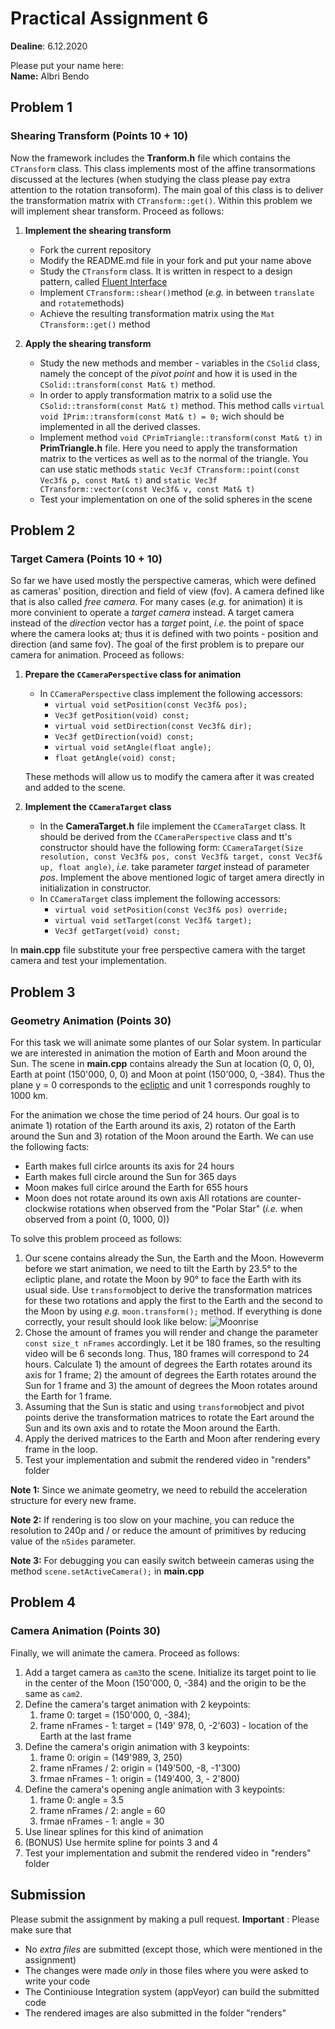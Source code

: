 # Practical Assignment 6
**Dealine**: 6.12.2020

Please put your name here:  
**Name:** Albri Bendo

## Problem 1
### Shearing Transform (Points 10 + 10)
Now the framework includes the **Tranform.h** file which contains the ```CTransform``` class. This class implements most of the affine transormations discussed at the lectures (when studying the class please pay extra attention to the rotation transoform). The main goal of this class is to deliver the transformation matrix with ```CTransform::get()```. Within this problem we will implement shear transform. Proceed as follows:
1. **Implement the shearing transform**
   * Fork the current repository
   * Modify the README.md file in your fork and put your name above
   * Study the ```CTransform``` class. It is written in respect to a design pattern, called [Fluent Interface](https://en.wikipedia.org/wiki/Fluent_interface)
   * Implement ```CTransform::shear()```method (_e.g._ in between ```translate``` and ```rotate```methods)
   * Achieve the resulting transformation matrix using the ```Mat CTransform::get()``` method

2. **Apply the shearing transform**
   * Study the new methods and member - variables in the ```CSolid``` class, namely the concept of the _pivot point_ and how it is used in the ```CSolid::transform(const Mat& t)``` method.
   * In order to apply transformation matrix to a solid use the ```CSolid::transform(const Mat& t)``` method. This method calls ```virtual void ÌPrim::transform(const Mat& t) = 0;``` wich should be implemented in all the derived classes.
   * Implement method ```void CPrimTriangle::transform(const Mat& t)``` in **PrimTriangle.h** file. Here you need to apply the transformation matrix to the vertices as well as to the normal of the triangle. You can use static methods ```static Vec3f CTransform::point(const Vec3f& p, const Mat& t)``` and ```static Vec3f CTransform::vector(const Vec3f& v, const Mat& t)```
   * Test your implementation on one of the solid spheres in the scene

## Problem 2
### Target Camera (Points 10 + 10)
So far we have used mostly the perspective cameras, which were defined as cameras' position, direction and field of view (fov). A camera defined like that is also called _free camera_. For many cases (_e.g._ for animation) it is more convinient to operate a _target camera_ instead. A target camera instead of the _direction_ vector has a _target_ point, _i.e._ the point of space where the camera looks at; thus it is defined with two points - position and direction (and same fov). The goal of the first problem is to prepare our camera for animation. Proceed as follows:
1. **Prepare the ```CCameraPerspective``` class for animation**
    * In ```CCameraPerspective``` class implement the following accessors: 
        * ```virtual void setPosition(const Vec3f& pos);```
        * ```Vec3f getPosition(void) const;```
        * ```virtual void setDirection(const Vec3f& dir);```
        * ```Vec3f getDirection(void) const;```
        * ```virtual void setAngle(float angle);```
        * ```float getAngle(void) const;```
   
   These methods will allow us to modify the camera after it was created and added to the scene.
2. **Implement the ```CCameraTarget``` class**
    * In the **CameraTarget.h** file implement the ```CCameraTarget``` class. It should be derived from the ```CCameraPerspective``` class and tt's constructor should have the following form: ```CCameraTarget(Size resolution, const Vec3f& pos, const Vec3f& target, const Vec3f& up, float angle)```, _i.e._ take parameter _target_ instead of parameter _pos_. Implement the above mentioned logic of target amera directly in initialization in constructor.
    * In ```CCameraTarget``` class implement the following accessors: 
        * ```virtual void setPosition(const Vec3f& pos) override;```
        * ```virtual void setTarget(const Vec3f& target);```
        * ```Vec3f getTarget(void) const;```
        
In **main.cpp** file substitute your free perspective camera with the target camera and test your implementation.

## Problem 3
### Geometry Animation (Points 30)
For this task we will animate some plantes of our Solar system. In particular we are interested in animation the motion of Earth and Moon around the Sun. The scene in **main.cpp** contains already the Sun at location (0, 0, 0), Earth at point (150'000, 0, 0) and Moon at point (150'000, 0, -384). Thus the plane y = 0 corresponds to the [ecliptic](https://en.wikipedia.org/wiki/Ecliptic) and unit 1 corresponds roughly to 1000 km.

For the animation we chose the time period of 24 hours. Our goal is to animate 1) rotation of the Earth around its axis, 2) rotaton of the Earth around the Sun and 3) rotation of the Moon around the Earth. We can use the following facts:
* Earth makes full cirlce arounts its axis for 24 hours
* Earth makes full circle around the Sun for 365 days
* Moon makes full cirlce around the Earth for 655 hours
* Moon does not rotate around its own axis
All rotations are counter-clockwise rotations when observed from the "Polar Star" (_i.e._ when observed from a point (0, 1000, 0))

To solve this problem proceed as follows:
1. Our scene contains already the Sun, the Earth and the Moon. Howeverm before we start animation, we need to tilt the Earth by 23.5° to the ecliptic plane, and rotate the Moon by 90° to face the Earth with its usual side. Use ```transform```object to derive the transformation matrices for these two rotations and apply the first to the Earth and the second to the Moon by using _e.g._ ```moon.transform();``` method. If everything is done correctly, your result should look like below:
![Moonrise](./doc/Moonrise.jpg)
2. Chose the amount of frames you will render and change the parameter ```const size_t nFrames``` accordingly. Let it be 180 frames, so the resulting video will be 6 seconds long. Thus, 180 frames will correspond to 24 hours. Calculate 1) the amount of degrees the Earth rotates around its axis for 1 frame; 2) the amount of degrees the Earth rotates around the Sun for 1 frame and 3) the amount of degrees the Moon rotates around the Earth for 1 frame. 
3. Assuming that the Sun is static and using ```transform```object and pivot points derive the transformation matrices to rotate the Eart around the Sun and its own axis and to rotate the Moon around the Earth.
4. Apply the derived matrices to the Earth and Moon after rendering every frame in the loop.
5. Test your implementation and submit the rendered video in "renders" folder

**Note 1:** Since we animate geometry, we need to rebuild the acceleration structure for every new frame.

**Note 2:** If rendering is too slow on your machine, you can reduce the resolution to 240p and / or reduce the amount of primitives by reducing value of the ```nSides``` parameter.

**Note 3:** For debugging you can easily switch betweein cameras using the method ```scene.setActiveCamera();``` in **main.cpp**

## Problem 4
### Camera Animation (Points 30)
Finally, we will animate the camera. Proceed as follows:
1. Add a target camera as ```cam3```to the scene. Initialize its target point to lie in the center of the Moon (150'000, 0, -384) and the origin to be the same as ```cam2```. 
2. Define the camera's target animation with 2 keypoints: 
    1. frame 0: target = (150'000, 0, -384);
    2. frame nFrames - 1: target = (149' 978, 0, -2'603) - location of the Earth at the last frame
3. Define the camera's origin animation with 3 keypoints:
    1. frame 0: origin = (149'989, 3, 250)
    2. frame nFrames / 2: origin = (149'500, -8, -1'300) 
    3. frmae nFrames - 1: origin = (149'400, 3, - 2'800)
4. Define the camera's opening angle animation with 3 keypoints:
    1. frame 0: angle = 3.5
    2. frame nFrames / 2: angle = 60 
    3. frmae nFrames - 1: angle = 30
5. Use linear splines for this kind of animation
6. (BONUS) Use hermite spline for points 3 and 4
6. Test your implementation and submit the rendered video in "renders" folder

## Submission
Please submit the assignment by making a pull request.
**Important** : Please make sure that
- No _extra files_ are submitted (except those, which were mentioned in the assignment)
- The changes were made _only_ in those files where you were asked to write your code
- The Continiouse Integration system (appVeyor) can build the submitted code
- The rendered images are also submitted in the folder "renders" 
